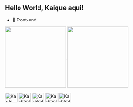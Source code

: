 ## Hello World, Kaique aqui!

- 🔭 Front-end

<a href="https://github.com/KaiqueBifulgo/github-readme-stats">
  <img height=200 align="center" src="https://github-readme-stats.vercel.app/api?username=KaiqueBifulgo&show_icons=true&theme=transparent" />
</a>
<a href="https://github.com/KaiqueBifulgo/convoychat">
  <img height=200 align="center" src="https://github-readme-stats.vercel.app/api/top-langs/?username=KaiqueBifulgo&layout=donut-vertical&theme=transparent&https://github.com/KaiqueBifulgo/github-readme-stats" />
</a>

<div style="display: inline_block"><br>
  <img aling="center" alt="Ka-Js" height="30" width="40" src="https://cdn.jsdelivr.net/gh/devicons/devicon@latest/icons/javascript/javascript-original.svg">
  <img aling="center" alt="Ka-html" height="30" width="40" src="https://cdn.jsdelivr.net/gh/devicons/devicon@latest/icons/html5/html5-original.svg">
  <img aling="center" alt="Ka-html" height="30" width="40" src="https://cdn.jsdelivr.net/gh/devicons/devicon@latest/icons/css3/css3-original.svg">
  <img aling="center" alt="Ka-html" height="30" width="40" src="https://cdn.jsdelivr.net/gh/devicons/devicon@latest/icons/linux/linux-original.svg">
  <img aling="center" alt="Ka-html" height="30" width="40" src="https://cdn.jsdelivr.net/gh/devicons/devicon@latest/icons/git/git-original.svg">
</div>

